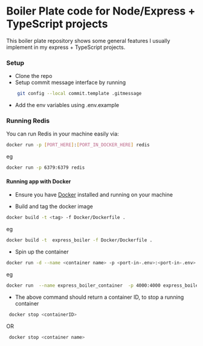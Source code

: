 # Boiler Plate code for Node/Express + TypeScript projects

This boiler plate repository shows some general features I usually implement in my express + TypeScript projects. 


### Setup
- Clone the repo
- Setup commit message interface by running 
```bash
    git config --local commit.template .gitmessage
```
- Add the env variables using .env.example

### Running Redis
You can run Redis in your machine easily via:

```bash
docker run -p [PORT_HERE]:[PORT_IN_DOCKER_HERE] redis
``` 

eg

```bash
docker run -p 6379:6379 redis
``` 


#### Running app with Docker
- Ensure you have [Docker](https://docs.docker.com/docker-for-mac/install/) installed and running on your machine

- Build and tag the docker image
```bash
docker build -t <tag> -f Docker/Dockerfile .
```
eg
```bash
docker build -t  express_boiler -f Docker/Dockerfile .
```

- Spin up the container
```bash
docker run -d --name <container name> -p <port-in-.env>:<port-in-.env>  <tag>:latest
```
eg

```bash
docker run  --name express_boiler_container  -p 4000:4000 express_boiler:latest
```

- The above command should return a container ID, to stop a running container
```bash
 docker stop <containerID>
```
OR
```bash
 docker stop <container name>
```
